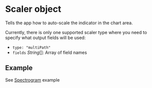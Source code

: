 # Scaler object

Tells the app how to auto-scale the indicator in the chart area.

Currently, there is only one supported scaler type where you need to specify what output fields will be used:

* `type: "multiPath"`
* `fields` _String_[]: Array of field names

## Example

See [Spectrogram](index.md#spectrogram) example
